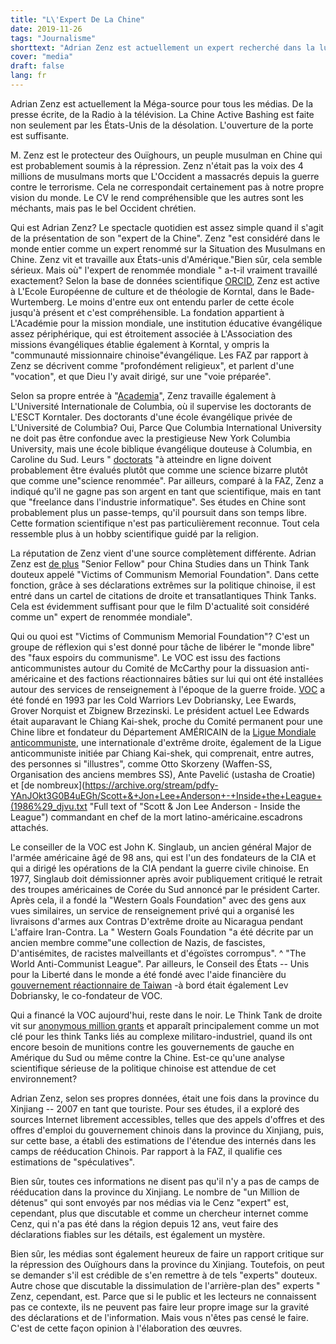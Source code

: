 ```yaml
---
title: "L\'Expert De La Chine"
date: 2019-11-26
tags: "Journalisme"
shorttext: "Adrian Zenz est actuellement un expert recherché dans la lutte contre la Chine. Ce faisant, les musulmans sont avancés que L'Occident massacre lui-même."
cover: "media"
draft: false
lang: fr
---
```


Adrian Zenz est actuellement la Méga-source pour tous les médias. De la
presse écrite, de la Radio à la télévision. La Chine Active Bashing est
faite non seulement par les États-Unis de la désolation. L\'ouverture de
la porte est suffisante.

M. Zenz est le protecteur des Ouïghours, un peuple musulman en Chine qui
est probablement soumis à la répression. Zenz n\'était pas la voix des 4
millions de musulmans morts que L\'Occident a massacrés depuis la guerre
contre le terrorisme. Cela ne correspondait certainement pas à notre
propre vision du monde. Le CV le rend compréhensible que les autres sont
les méchants, mais pas le bel Occident chrétien.

Qui est Adrian Zenz? Le spectacle quotidien est assez simple quand il
s\'agit de la présentation de son "expert de la Chine". Zenz "est
considéré dans le monde entier comme un expert renommé sur la Situation
des Musulmans en Chine. Zenz vit et travaille aux États-unis
d\'Amérique."Bien sûr, cela semble sérieux. Mais où" l\'expert de
renommée mondiale \" a-t-il vraiment travaillé exactement? Selon la base
de données scientifique [ORCID](https://orcid.org/0000-0002-8648-8363 "Adrian Zenz - ORCID"), Zenz est active à L\'Ecole Européenne de culture et de théologie de Korntal, dans le Bade-Wurtemberg. Le moins d\'entre eux ont entendu parler de cette école jusqu\'à présent et c\'est compréhensible. La
fondation appartient à L\'Académie pour la mission mondiale, une institution éducative évangélique assez périphérique, qui est étroitement associée à L\'Association des missions évangéliques établie également à Korntal, y ompris la "communauté missionnaire chinoise\"évangélique. Les FAZ par rapport à Zenz se décrivent comme "profondément religieux", et parlent d\'une "vocation", et que Dieu l\'y avait dirigé, sur une "voie préparée".

Selon sa propre entrée à "[Academia](https://ciu.academia.edu/AdrianZenz "Adrian Zenz - CIU")\", Zenz travaille également à L\'Université Internationale de Columbia, où il supervise les doctorants de L\'ESCT Korntaler. Des doctorants d\'une école évangélique privée de L\'Université de Columbia? Oui, Parce Que Columbia International University ne doit pas être confondue avec la
prestigieuse New York Columbia University, mais une école biblique évangélique douteuse à Columbia, en Caroline du Sud. Leurs \" [doctorats](http://www.ciu.edu/academics/graduate-seminary-programs/doctor-of-philosophy "Doctor of Philosophy") "à atteindre en ligne doivent probablement être évalués plutôt que comme une science bizarre plutôt que comme une\"science renommée". Par ailleurs, comparé à la FAZ, Zenz a indiqué qu\'il ne gagne pas son argent en tant que scientifique, mais en tant que "freelance dans l\'industrie informatique". Ses études en Chine sont probablement plus un passe-temps, qu\'il poursuit dans son temps libre. Cette formation scientifique n\'est pas particulièrement reconnue. Tout cela ressemble plus à un hobby scientifique guidé par la religion.

La réputation de Zenz vient d\'une source complètement différente. Adrian Zenz est [de plus](https://jamestown.org/analyst/adrian-zenz/ "Adrian Zenz - Jamestown") "Senior Fellow" pour China Studies dans un Think Tank douteux appelé "Victims of Communism Memorial Foundation". Dans cette fonction, grâce à
ses déclarations extrêmes sur la politique chinoise, il est entré dans un cartel de citations de droite et transatlantiques Think Tanks. Cela est évidemment suffisant pour que le film D\'actualité soit considéré comme un" expert de renommée mondiale".

Qui ou quoi est "Victims of Communism Memorial Foundation"? C\'est un
groupe de réflexion qui s\'est donné pour tâche de libérer le "monde
libre" des "faux espoirs du communisme". Le VOC est issu des factions
anticommunistes autour du Comité de McCarthy pour la dissuasion
anti-américaine et des factions réactionnaires bâties sur lui qui ont
été installées autour des services de renseignement à l\'époque de la
guerre froide. [VOC](https://www.washingtonpost.com/archive/politics/1979/02/02/the-death-rattle-of-the-china-lobby/d5828448-a9e9-4b0d-a765-687ab73f9108/ "The Death Rattle of the China Lobby")
a été fondé en 1993 par les Cold Warriors Lev Dobriansky, Lee Ewards,
Grover Norquist et Zbignew Brzezinski. Le président actuel Lee Edwards
était auparavant le Chiang Kai-shek, proche du Comité permanent pour une
Chine libre et fondateur du Département AMÉRICAIN de la [Ligue Mondiale anticommuniste](https://en.wikipedia.org/wiki/World_League_for_Freedom_and_Democracy "World League for Freeom and Democracy"), une internationale d\'extrême droite, également de la Ligue anticommuniste initiée par Chiang Kai-shek, qui comprenait, entre autres, des personnes si "illustres", comme Otto Skorzeny (Waffen-SS, Organisation des anciens membres SS), Ante Pavelić (ustasha de Croatie) et \[de nombreux\](<https://archive.org/stream/pdfy-YAnJOkt3G0B4uEGh/Scott+&+Jon+Lee+Anderson+-+Inside+the+League+(1986%29_djvu.txt> "Full text of "Scott & Jon Lee Anderson - Inside the League") commandant en chef de la mort latino-américaine.escadrons attachés.

Le conseiller de la VOC est John K. Singlaub, un ancien général Major de
l\'armée américaine âgé de 98 ans, qui est l\'un des fondateurs de la
CIA et qui a dirigé les opérations de la CIA pendant la guerre civile
chinoise. En 1977, Singlaub doit démissionner après avoir publiquement
critiqué le retrait des troupes américaines de Corée du Sud annoncé par
le président Carter. Après cela, il a fondé la "Western Goals
Foundation" avec des gens aux vues similaires, un service de
renseignement privé qui a organisé les livraisons d\'armes aux Contras
D\'extrême droite au Nicaragua pendant L\'affaire Iran-Contra. La \"
Western Goals Foundation "a été décrite par un ancien membre comme\"une
collection de Nazis, de fascistes, D\'antisémites, de racistes
malveillants et d\'égoïstes corrompus". \^ "The World Anti-Communist
League". Par ailleurs, le Conseil des États -- Unis pour la Liberté dans
le monde a été fondé avec l\'aide financière du [gouvernement réactionnaire de Taiwan](https://militarist-monitor.org/united_states_council_for_world_freedom/ "United States Council for World Freedom") -à bord était également Lev Dobriansky, le co-fondateur de VOC.

Qui a financé la VOC aujourd\'hui, reste dans le noir. Le Think Tank de
droite vit sur [anonymous million grants](https://projects.propublica.org/nonprofits/organizations/521920858 "VICTIMS OF COMMUNISM MEMORIAL FOUNDATION INC") et apparaît principalement comme un mot clé pour les think Tanks liés au
complexe militaro-industriel, quand ils ont encore besoin de munitions contre les gouvernements de gauche en Amérique du Sud ou même contre la Chine. Est-ce qu\'une analyse scientifique sérieuse de la politique chinoise est attendue de cet environnement?

Adrian Zenz, selon ses propres données, était une fois dans la province
du Xinjiang -- 2007 en tant que touriste. Pour ses études, il a exploré
des sources Internet librement accessibles, telles que des appels
d\'offres et des offres d\'emploi du gouvernement chinois dans la
province du Xinjiang, puis, sur cette base, a établi des estimations de
l\'étendue des internés dans les camps de rééducation Chinois. Par
rapport à la FAZ, il qualifie ces estimations de "spéculatives".

Bien sûr, toutes ces informations ne disent pas qu\'il n\'y a pas de
camps de rééducation dans la province du Xinjiang. Le nombre de "un
Million de détenus" qui sont envoyés par nos médias via le Cenz "expert"
est, cependant, plus que discutable et comme un chercheur internet comme
Cenz, qui n\'a pas été dans la région depuis 12 ans, veut faire des
déclarations fiables sur les détails, est également un mystère.

Bien sûr, les médias sont également heureux de faire un rapport critique
sur la répression des Ouïghours dans la province du Xinjiang. Toutefois,
on peut se demander s\'il est crédible de s\'en remettre à de tels
"experts" douteux. Autre chose que discutable la dissimulation de
l\'arrière-plan des" experts \" Zenz, cependant, est. Parce que si le
public et les lecteurs ne connaissent pas ce contexte, ils ne peuvent
pas faire leur propre image sur la gravité des déclarations et de
l\'information. Mais vous n\'êtes pas censé le faire. C\'est de cette
façon opinion à l\'élaboration des œuvres.

